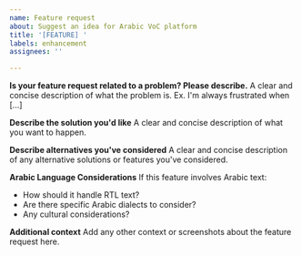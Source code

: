 ```yaml
---
name: Feature request
about: Suggest an idea for Arabic VoC platform
title: '[FEATURE] '
labels: enhancement
assignees: ''

---
```


**Is your feature request related to a problem? Please describe.**
A clear and concise description of what the problem is. Ex. I'm always frustrated when [...]

**Describe the solution you'd like**
A clear and concise description of what you want to happen.

**Describe alternatives you've considered**
A clear and concise description of any alternative solutions or features you've considered.

**Arabic Language Considerations**
If this feature involves Arabic text:
- How should it handle RTL text?
- Are there specific Arabic dialects to consider?
- Any cultural considerations?

**Additional context**
Add any other context or screenshots about the feature request here.
